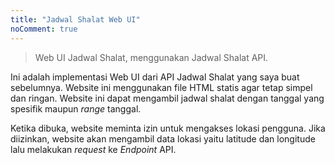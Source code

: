 ```yaml
---
title: "Jadwal Shalat Web UI"
noComment: true
---
```


> Web UI Jadwal Shalat, menggunakan Jadwal Shalat API.

<!--more-->

Ini adalah implementasi Web UI dari API Jadwal Shalat yang saya buat sebelumnya. Website ini menggunakan file HTML statis agar tetap simpel dan ringan. Website ini dapat mengambil jadwal shalat dengan tanggal yang spesifik maupun _range_ tanggal.

Ketika dibuka, website meminta izin untuk mengakses lokasi pengguna. Jika diizinkan, website akan mengambil data lokasi yaitu latitude dan longitude lalu melakukan _request_ ke _Endpoint_ API.
